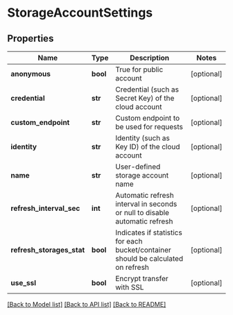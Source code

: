 # StorageAccountSettings

## Properties
Name | Type | Description | Notes
------------ | ------------- | ------------- | -------------
**anonymous** | **bool** | True for public account | [optional] 
**credential** | **str** | Credential (such as Secret Key) of the cloud account | [optional] 
**custom_endpoint** | **str** | Custom endpoint to be used for requests | [optional] 
**identity** | **str** | Identity (such as Key ID) of the cloud account | [optional] 
**name** | **str** | User-defined storage account name | [optional] 
**refresh_interval_sec** | **int** | Automatic refresh interval in seconds or null to disable automatic refresh | [optional] 
**refresh_storages_stat** | **bool** | Indicates if statistics for each bucket/container should be calculated on refresh | [optional] 
**use_ssl** | **bool** | Encrypt transfer with SSL | [optional] 

[[Back to Model list]](../README.md#documentation-for-models) [[Back to API list]](../README.md#documentation-for-api-endpoints) [[Back to README]](../README.md)


